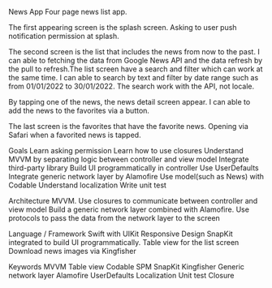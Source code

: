 

News App
Four page news list app.

The first appearing screen is the splash screen. Asking to user push notification permission at splash.

The second screen is the list that includes the news from now to the past. I can able to fetching the data from Google News API and the data refresh by the pull to refresh.The list screen have a search and filter which can work at the same time. I can able to search by text and filter by date range such as from 01/01/2022 to 30/01/2022. The search work with the API, not locale.

By tapping one of the news, the news detail screen appear. I can able to add the news to the favorites via a button.

The last screen is the favorites that have the favorite news. Opening via Safari when a favorited news is tapped.

Goals
Learn asking permission
Learn how to use closures
Understand MVVM by separating logic between controller and view model
Integrate third-party library
Build UI programmatically in controller
Use UserDefaults
Integrate generic network layer by Alamofire
Use model(such as News) with Codable
Understand localization
Write unit test

Architecture
MVVM.
Use closures to communicate between controller and view model
Build a generic network layer combined with Alamofire.
Use protocols to pass the data from the network layer to the screen

Language / Framework
Swift with UIKit
Responsive Design
SnapKit integrated to build UI programmatically.
Table view for the list screen
Download news images via Kingfisher

Keywords
MVVM
Table view
Codable
SPM
SnapKit
Kingfisher
Generic network layer
Alamofire
UserDefaults
Localization
Unit test
Closure

